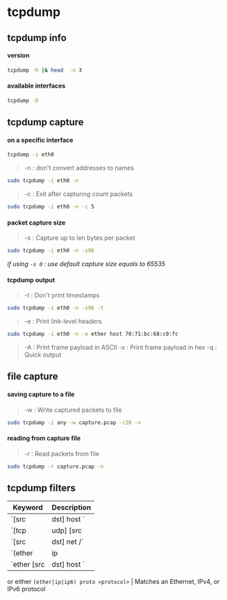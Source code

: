 # tcpdump

## tcpdump info

#### version

```bash
tcpdump -h |& head  -n 3
```

#### available interfaces

```bash
tcpdump -D
```

## tcpdump capture

#### on a specific interface

```bash
tcpdump -i eth0
```

> -n  : don't convert addresses to names

```bash
sudo tcpdump -i eth0 -n
```

> -c <count> : Exit after capturing count packets

```bash
sudo tcpdump -i eth0 -n -c 5
```


#### packet capture size

> -s <len> : Capture up to len bytes per packet

```bash
sudo tcpdump -i eth0 -n -s96
```

*if using `-s 0` : use default capture size equals to 65535*


#### tcpdump output

> -t : Don't print timestamps

```bash
sudo tcpdump -i eth0 -n -s96 -t
```

> -e : Print link-level headers

```bash
sudo tcpdump -i eth0 -n -e ether host 70:71:bc:68:c0:fc
```

> -A : Print frame payload in ASCII
> -x : Print frame payload in hex
> -q : Quick output

## file capture

#### saving capture to a file

> -w <file> : Write captured packets to file

```bash
sudo tcpdump -i any -w capture.pcap -c20 -v
```

#### reading from capture file

> -r <file> : Read packets from file

```bash
sudo tcpdump -r capture.pcap -n
```

## tcpdump filters


Keyword | Description
-------|-------------
`[src|dst] host <host>` | Matches a host as the IP source, destination, or either
`[tcp|udp] [src|dst] port <port>` | Matches TCP or UDP packets sent to/from port
`[src|dst] net <network>/<len>` | Matches packets to or from an endpoint residing in network
`(ether|ip|ip6) proto <protocol>` | Matches an Ethernet, IPv4, or IPv6 protocol
`ether [src|dst] host <ehost> ` | Matches a host as the Ethernet source, destination,
 or either
`(ether|ip|ip6) proto <protocol>` | Matches an Ethernet, IPv4, or IPv6 protocol